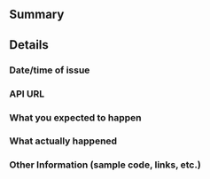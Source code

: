 ## Summary



## Details

### Date/time of issue



### API URL



### What you expected to happen



### What actually happened



### Other Information (sample code, links, etc.)



